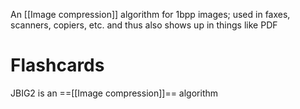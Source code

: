 An [[Image compression]] algorithm for 1bpp images; used in faxes, scanners, copiers, etc. and thus also shows up in things like PDF

# Flashcards
JBIG2 is an ==[[Image compression]]== algorithm